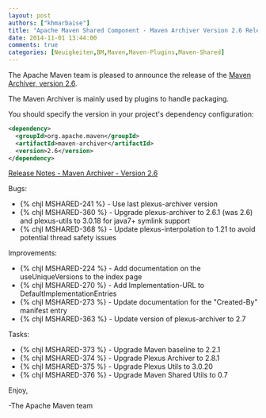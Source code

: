 ```yaml
---
layout: post
authors: ["khmarbaise"]
title: "Apache Maven Shared Component - Maven Archiver Version 2.6 Released"
date: 2014-11-01 13:44:00
comments: true
categories: [Neuigkeiten,BM,Maven,Maven-Plugins,Maven-Shared]
---
```

The Apache Maven team is pleased to announce the release of the 
[Maven Archiver, version 2.6](http://maven.apache.org/shared/maven-archiver/).

The Maven Archiver is mainly used by plugins to handle packaging. 

You should specify the version in your project's dependency configuration:

``` xml
<dependency>
  <groupId>org.apache.maven</groupId>
  <artifactId>maven-archiver</artifactId>
  <version>2.6</version>
</dependency>
```

[Release Notes - Maven Archiver - Version 2.6](http://jira.codehaus.org/secure/ReleaseNote.jspa?projectId=11761&version=18325)

Bugs:

 * {% chjl MSHARED-241 %} - Use last plexus-archiver version
 * {% chjl MSHARED-360 %} - Upgrade plexus-archiver to 2.6.1 (was 2.6) and plexus-utils to 3.0.18 for java7+ symlink support
 * {% chjl MSHARED-368 %} - Update plexus-interpolation to 1.21 to avoid potential thread safety issues

Improvements:

 * {% chjl MSHARED-224 %} - Add documentation on the useUniqueVersions to the index page
 * {% chjl MSHARED-270 %} - Add Implementation-URL to DefaultImplementationEntries
 * {% chjl MSHARED-273 %} - Update documentation for the "Created-By" manifest entry
 * {% chjl MSHARED-363 %} - Update version of plexus-archiver to 2.7

Tasks:

 * {% chjl MSHARED-373 %} - Upgrade Maven baseline to 2.2.1
 * {% chjl MSHARED-374 %} - Upgrade Plexus Archiver to 2.8.1
 * {% chjl MSHARED-375 %} - Upgrade Plexus Utils to 3.0.20
 * {% chjl MSHARED-376 %} - Upgrade Maven Shared Utils to 0.7

Enjoy,

-The Apache Maven team

